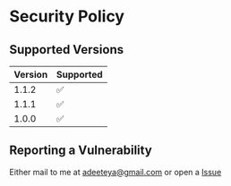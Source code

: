 # Security Policy

## Supported Versions

| Version | Supported          |
|---------|--------------------|
| 1.1.2   | :white_check_mark: |
| 1.1.1   | :white_check_mark: |
| 1.0.0   | :white_check_mark: |

## Reporting a Vulnerability

Either mail to me at adeeteya@gmail.com or open a [Issue](https://www.github.com/Awake-AlarmApp/issues)
